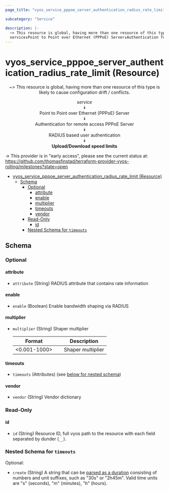 ```yaml
---
page_title: "vyos_service_pppoe_server_authentication_radius_rate_limit Resource - vyos"

subcategory: "Service"

description: |-
  ~> This resource is global, having more than one resource of this type is likely to cause configuration drift / conflicts.
  service⯯Point to Point over Ethernet (PPPoE) Server⯯Authentication for remote access PPPoE Server⯯RADIUS based user authentication⯯Upload/Download speed limits
---
```


# vyos_service_pppoe_server_authentication_radius_rate_limit (Resource)
<center>

~> This resource is global, having more than one resource of this type is likely to cause configuration drift / conflicts.

*service*  
⯯  
Point to Point over Ethernet (PPPoE) Server  
⯯  
Authentication for remote access PPPoE Server  
⯯  
RADIUS based user authentication  
⯯  
**Upload/Download speed limits**


</center>

-> This provider is in "early access", please see the current status at: https://github.com/thomasfinstad/terraform-provider-vyos-rolling/milestones?state=open

<!--TOC-->

- [vyos_service_pppoe_server_authentication_radius_rate_limit (Resource)](#vyos_service_pppoe_server_authentication_radius_rate_limit-resource)
  - [Schema](#schema)
    - [Optional](#optional)
      - [attribute](#attribute)
      - [enable](#enable)
      - [multiplier](#multiplier)
      - [timeouts](#timeouts)
      - [vendor](#vendor)
    - [Read-Only](#read-only)
      - [id](#id)
    - [Nested Schema for `timeouts`](#nested-schema-for-timeouts)

<!--TOC-->

<!-- schema generated by tfplugindocs -->
## Schema

### Optional

#### attribute
- `attribute` (String) RADIUS attribute that contains rate information
#### enable
- `enable` (Boolean) Enable bandwidth shaping via RADIUS
#### multiplier
- `multiplier` (String) Shaper multiplier

    |  Format        &emsp;|  Description        |
    |----------------|---------------------|
    |  &lt;0.001-1000&gt;  &emsp;|  Shaper multiplier  |
#### timeouts
- `timeouts` (Attributes) (see [below for nested schema](#nestedatt--timeouts))
#### vendor
- `vendor` (String) Vendor dictionary

### Read-Only

#### id
- `id` (String) Resource ID, full vyos path to the resource with each field separated by dunder (`__`).

<a id="nestedatt--timeouts"></a>
### Nested Schema for `timeouts`

Optional:

- `create` (String) A string that can be [parsed as a duration](https://pkg.go.dev/time#ParseDuration) consisting of numbers and unit suffixes, such as &#34;30s&#34; or &#34;2h45m&#34;. Valid time units are &#34;s&#34; (seconds), &#34;m&#34; (minutes), &#34;h&#34; (hours).
